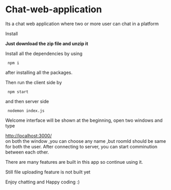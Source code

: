 # Chat-web-application
Its a chat web application where two or more user can chat in a platform  

Install

<strong>Just download the zip file and unzip it</strong>

Install all the dependencies by using 

<code> npm i </code>

after installing all the packages.

Then run the client side by 

<code> npm start </code>

and then server side 

<code> nodemon index.js </code>

Welcome interface will be shown at the beginning,
open two windows and type

<a href="http://localhost:3000/">http://localhost:3000/</a> 
<br>
on both the window ,you can choose any name ,but roomId should be same for both the user.
After connecting to server, you can start comminution between each other.

There are many features are built in this app so continue using it.

<p> Still file uploading feature is not built yet </p>

Enjoy chatting and Happy coding :) 

